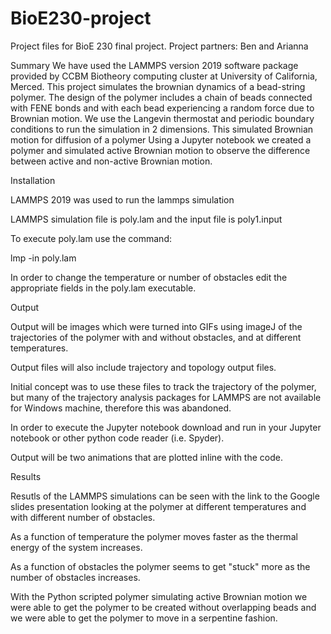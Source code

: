 # BioE230-project
Project files for BioE 230 final project.  Project partners: Ben and Arianna


Summary
We have used the LAMMPS version 2019 software package provided by CCBM Biotheory computing cluster at University of California, Merced. This project simulates the brownian dynamics of a bead-string polymer. The design of the polymer includes a chain of beads connected with FENE bonds and with each bead experiencing a random force due to Brownian motion. We use the Langevin thermostat and periodic boundary conditions to run the simulation in 2 dimensions. This simulated Brownian motion for diffusion of a polymer
Using a Jupyter notebook we created a polymer and simulated active Brownian motion to observe the difference between active and non-active Brownian motion.

Installation

LAMMPS 2019 was used to run the lammps simulation

LAMMPS simulation file is poly.lam and the input file is poly1.input

To execute poly.lam use the command:

lmp -in poly.lam

In order to change the temperature or number of obstacles edit the appropriate fields in the poly.lam executable.

Output

Output will be images which were turned into GIFs using imageJ of the trajectories of the polymer with and without obstacles, and at different temperatures.

Output files will also include trajectory and topology output files.

Initial concept was to use these files to track the trajectory of the polymer, but many of the trajectory analysis packages for LAMMPS are not available for Windows machine, therefore this was abandoned.



In order to execute the Jupyter notebook download and run in your Jupyter notebook or other python code reader (i.e. Spyder).

Output will be two animations that are plotted inline with the code.


Results

Resutls of the LAMMPS simulations can be seen with the link to the Google slides presentation looking at the polymer at different temperatures and with different number of obstacles.

As a function of temperature the polymer moves faster as the thermal energy of the system increases.

As a function of obstacles the polymer seems to get "stuck" more as the number of obstacles increases.

With the Python scripted polymer simulating active Brownian motion we were able to get the polymer to be created without overlapping beads and we were able to get the polymer to move in a serpentine fashion.


